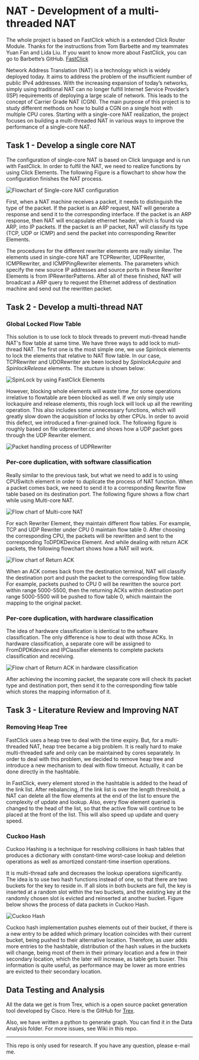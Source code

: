 # NAT - Development of a multi-threaded NAT

The whole project is based on FastClick which is a extended Click Router Module. Thanks for the instructions from Tom Barbette and my teammates Yuan Fan and Lida Liu. If you want to know more about FastClick, you can go to Barbette’s GitHub. [FastClick](https://github.com/tbarbette/fastclick)

Network Address Translation (NAT) is a technology which is widely deployed today. It aims to address the problem of the insufficient number of public IPv4 addresses. With the increasing expansion of today’s networks, simply using traditional NAT can no longer fulfill Internet Service Provider’s (ISP) requirements of deploying a large scale of network. This leads to the concept of Carrier Grade NAT (CGN). The main purpose of this project is to study different methods on how to build a CGN on a single host with multiple CPU cores. Starting with a single-core NAT realization, the project focuses on building a multi-threaded NAT in various ways to improve the performance of a single-core NAT.

## Task 1 - Develop a single core NAT

The configuration of single-core NAT is based on Click language and is run with FastClick. In order to fulfil the NAT, we need to realize functions by using Click Elements. The following Figure is a flowchart to show how the configuration finishes the NAT process.

![Flowchart of Single-core NAT configuration](https://github.com/lidall/Multi-threaded_NAT/blob/master/FlowChart/single-coreNAT.png)

First, when a NAT machine receives a packet, it needs to distinguish the type of the packet. If the packet is an ARP request, NAT will generate a response and send it to the corresponding interface. If the packet is an ARP response, then NAT will encapsulate ethernet header, which is found via ARP, into IP packets. If the packet is an IP packet, NAT will classify its type (TCP, UDP or ICMP) and send the packet into corresponding Rewriter Elements.
The procedures for the different rewriter elements are really similar. The elements used in single-core NAT are TCPRewriter, UDPRewriter, ICMPRewriter, and ICMPPingRewriter elements. The parameters which specify the new source IP addresses and source ports in these Rewriter Elements is from IPRewriterPatterns. After all of these finished, NAT will broadcast a ARP query to request the Ethernet address of destination machine and send out the rewritten packet.

## Task 2 - Develop a multi-thread NAT

### Global Locked Flow Table

This solution is to use lock to block threads to prevent muti-thread handle NAT's flow table at same time. We have three ways to add lock to muti-thread NAT. The first one is the most simple one, we use Spinlock elements to lock the elements that relative to NAT flow table. In our case, TCPRewriter and UDORewriter are been locked by *SpinlockAcquire* and *SpinlockRelease* elements. The stucture is shown below:

![SpinLock by using FastClick Elements](https://github.com/lidall/Multi-threaded_NAT/blob/master/FlowChart/lockelement.png)

However, blocking whole elements will waste time ,for some operations irrelative to flowtable are been blocked as well. If we only simply use lockaquire and release elements, this rough lock will lock up all the rewriting operation. This also includes some unnecessary functions, which will greatly slow down the acquisition of locks by other CPUs. In order to avoid this defect, we introduced a finer-grained lock. The following figure is roughly based on file udprewriter.cc and shows how a UDP packet goes through the UDP Rewriter element.

![Packet handling process of UDPRewriter](https://github.com/lidall/Multi-threaded_NAT/blob/master/FlowChart/Finer-grained.png)


### Per-core duplication, with software classification

Really similar to the previous task, but what we need to add is to using CPUSwitch element in order to duplicate the process of NAT function. When a packet comes back, we need to send it to a corresponding Rewrite flow table based on its destination port. The following figure shows a flow chart while using Multi-core NAT.

![Flow chart of Multi-core NAT](https://github.com/lidall/Multi-threaded_NAT/blob/master/FlowChart/multisoft.png)

For each Rewriter Element, they maintain different flow tables. For example, TCP and UDP Rewriter under CPU 0 maintain flow table 0. After choosing the corresponding CPU, the packets will be rewritten and sent to the corresponding ToDPDKDevice Element. And while dealing with return ACK packets, the following flowchart shows how a NAT will work.

![Flow chart of Return ACK](https://github.com/lidall/Multi-threaded_NAT/blob/master/FlowChart/acksoft.png)

When an ACK comes back from the destination terminal, NAT will classify the destination port and push the packet to the corresponding flow table. For example, packets pushed to CPU 0 will be rewritten the source port within range 5000-5500, then the returning ACKs within destination port range 5000-5500 will be pushed to flow table 0, which maintain the mapping to the original packet.

### Per-core duplication, with hardware classification

The idea of hardware classification is identical to the software classification. The only difference is how to deal with those ACKs. In hardware classification, a separate core will be assigned to FromDPDKdevice and IPClassifier elements to complete packets classification and receiving.

![Flow chart of Return ACK in hardware classification](https://github.com/lidall/Multi-threaded_NAT/blob/master/FlowChart/ackhard.png)

After achieving the incoming packet, the separate core will check its packet type and destination port, then send it to the corresponding flow table which stores the mapping information of it.

## Task 3 - Literature Review and Improving NAT

### Removing Heap Tree

FastClick uses a heap tree to deal with the time expiry. But, for a multi-threaded NAT, heap tree became a big problem. It is really hard to make multi-threaded safe and only can be maintained by cores separately. In order to deal with this problem, we decided to remove heap tree and introduce a new mechanism to deal with flow timeout. Actually, it can be done directly in the hashtable.
In FastClick, every element stored in the hashtable is added to the head of the link list. After rebalancing, if the link list is over the length threshold, a NAT can delete all the flow elements at the end of the list to ensure the complexity of update and lookup. Also, every flow element queried is changed to the head of the list, so that the active flow will continue to be placed at the front of the list. This will also speed up update and query speed.

### Cuckoo Hash

Cuckoo Hashing is a technique for resolving collisions in hash tables that produces a dictionary with constant-time worst-case lookup and deletion operations as well as amortized constant-time insertion operations.

It is multi-thread safe and decreases the lookup operations significantly. The idea is to use two hash functions instead of one, so that there are two buckets for the key to reside in. If all slots in both buckets are full, the key is inserted at a random slot within the two buckets, and the existing key at the randomly chosen slot is evicted and reinserted at another bucket. Figure below shows the process of data packets in Cuckoo Hash.

![Cuckoo Hash](https://github.com/lidall/Multi-threaded_NAT/blob/master/FlowChart/cuckoo.png)

Cuckoo hash implementation pushes elements out of their bucket, if there is a new entry to be added which primary location coincides with their current bucket, being pushed to their alternative location. Therefore, as user adds more entries to the hashtable, distribution of the hash values in the buckets will change, being most of them in their primary location and a few in their secondary location, which the later will increase, as table gets busier. This information is quite useful, as performance may be lower as more entries are evicted to their secondary location.

## Data Testing and Analysis

All the data we get is from Trex, which is a open source packet generation tool developed by Cisco. Here is the GitHub for [Trex](https://github.com/cisco-system-traffic-generator).

Also, we have written a python to generate graph. You can find it in the Data Analysis folder. For more issues, see Wiki in this repo.

---

This repo is only used for research. If you have any question, please e-mail me.
